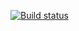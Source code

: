 [![Build status](https://ci.appveyor.com/api/projects/status/35g9fb6u97s81bq1?svg=true)](https://ci.appveyor.com/project/arsi8012/postmanecho)